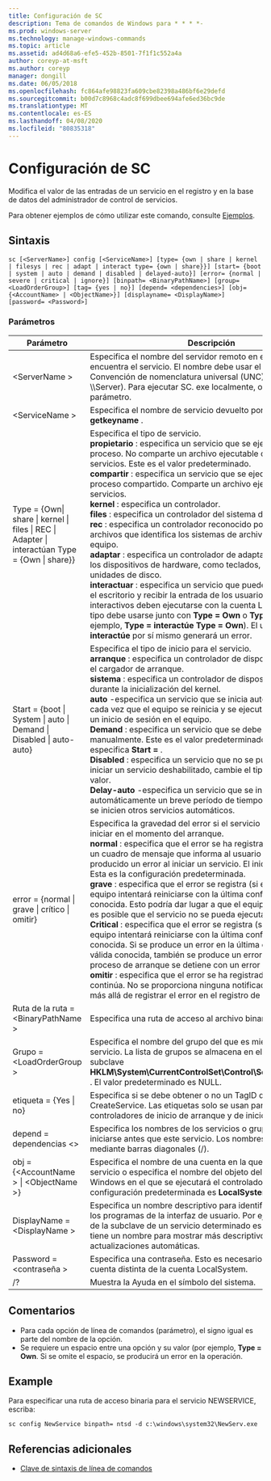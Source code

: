 ```yaml
---
title: Configuración de SC
description: Tema de comandos de Windows para * * * *-
ms.prod: windows-server
ms.technology: manage-windows-commands
ms.topic: article
ms.assetid: ad4d68a6-efe5-452b-8501-7f1f1c552a4a
author: coreyp-at-msft
ms.author: coreyp
manager: dongill
ms.date: 06/05/2018
ms.openlocfilehash: fc864afe98823fa609cbe82398a486bf6e29defd
ms.sourcegitcommit: b00d7c8968c4adc8f699dbee694afe6ed36bc9de
ms.translationtype: MT
ms.contentlocale: es-ES
ms.lasthandoff: 04/08/2020
ms.locfileid: "80835318"
---
```

# <a name="sc-config"></a>Configuración de SC



Modifica el valor de las entradas de un servicio en el registro y en la base de datos del administrador de control de servicios.

Para obtener ejemplos de cómo utilizar este comando, consulte [Ejemplos](#BKMK_examples).

## <a name="syntax"></a>Sintaxis

```
sc [<ServerName>] config [<ServiceName>] [type= {own | share | kernel | filesys | rec | adapt | interact type= {own | share}}] [start= {boot | system | auto | demand | disabled | delayed-auto}] [error= {normal | severe | critical | ignore}] [binpath= <BinaryPathName>] [group= <LoadOrderGroup>] [tag= {yes | no}] [depend= <dependencies>] [obj= {<AccountName> | <ObjectName>}] [displayname= <DisplayName>] [password= <Password>]
```

### <a name="parameters"></a>Parámetros

|Parámetro|Descripción|
|---------|-----------|
|\<ServerName >|Especifica el nombre del servidor remoto en el que se encuentra el servicio. El nombre debe usar el formato de Convención de nomenclatura universal (UNC) (por ejemplo, \\\\Server). Para ejecutar SC. exe localmente, omita este parámetro.|
|\<ServiceName >|Especifica el nombre de servicio devuelto por la operación **getkeyname** .|
|Type = {Own\| share \| kernel \| files \| REC \| Adapter \| interactúan Type = {Own \| share}} | Especifica el tipo de servicio.</br>**propietario** : especifica un servicio que se ejecuta en su propio proceso. No comparte un archivo ejecutable con otros servicios. Este es el valor predeterminado.</br>**compartir** : especifica un servicio que se ejecuta como un proceso compartido. Comparte un archivo ejecutable con otros servicios.</br>**kernel** : especifica un controlador.</br>**files** : especifica un controlador del sistema de archivos.</br>**rec** : especifica un controlador reconocido por el sistema de archivos que identifica los sistemas de archivos usados en el equipo.</br>**adaptar** : especifica un controlador de adaptador que identifica los dispositivos de hardware, como teclados, ratones y unidades de disco.</br>**interactuar** : especifica un servicio que puede interactuar con el escritorio y recibir la entrada de los usuarios. Los servicios interactivos deben ejecutarse con la cuenta LocalSystem. Este tipo debe usarse junto con **Type = Own** o **Type = Shared** (por ejemplo, **Type = interactúe** **Type = Own**). El uso de **Type = interactúe** por sí mismo generará un error.|
|Start = {boot \| System \| auto \| Demand \| Disabled \| auto-auto}|Especifica el tipo de inicio para el servicio.</br>**arranque** : especifica un controlador de dispositivo que carga el cargador de arranque.</br>**sistema** : especifica un controlador de dispositivo que se inicia durante la inicialización del kernel.</br>**auto** -especifica un servicio que se inicia automáticamente cada vez que el equipo se reinicia y se ejecuta incluso si no hay un inicio de sesión en el equipo.</br>**Demand** : especifica un servicio que se debe iniciar manualmente. Este es el valor predeterminado si no se especifica **Start =** .</br>**Disabled** : especifica un servicio que no se puede iniciar. Para iniciar un servicio deshabilitado, cambie el tipo de inicio a otro valor.</br>**Delay-auto** -especifica un servicio que se inicia automáticamente un breve período de tiempo después de que se inicien otros servicios automáticos.|
|error = {normal \| grave \| crítico \| omitir}|Especifica la gravedad del error si el servicio no se puede iniciar en el momento del arranque.</br>**normal** : especifica que el error se ha registrado y se muestra un cuadro de mensaje que informa al usuario de que se ha producido un error al iniciar un servicio. El inicio continuará. Esta es la configuración predeterminada.</br>**grave** : especifica que el error se registra (si es posible). El equipo intentará reiniciarse con la última configuración válida conocida. Esto podría dar lugar a que el equipo se reinicie, pero es posible que el servicio no se pueda ejecutar.</br>**Critical** : especifica que el error se registra (si es posible). El equipo intentará reiniciarse con la última configuración válida conocida. Si se produce un error en la última configuración válida conocida, también se produce un error de inicio y el proceso de arranque se detiene con un error de detención.</br>**omitir** : especifica que el error se ha registrado y el inicio continúa. No se proporciona ninguna notificación al usuario más allá de registrar el error en el registro de eventos.|
|Ruta de la ruta = \<BinaryPathName >|Especifica una ruta de acceso al archivo binario del servicio.|
|Grupo = \<LoadOrderGroup >|Especifica el nombre del grupo del que es miembro este servicio. La lista de grupos se almacena en el registro, en la subclave **HKLM\System\CurrentControlSet\Control\ServiceGroupOrder** . El valor predeterminado es NULL.|
|etiqueta = {Yes \| no}|Especifica si se debe obtener o no un TagID de la llamada a CreateService. Las etiquetas solo se usan para los controladores de inicio de arranque y de inicio del sistema.|
|depend = dependencias \<>|Especifica los nombres de los servicios o grupos que deben iniciarse antes que este servicio. Los nombres se separan mediante barras diagonales (/).|
|obj = {\<AccountName > \| \<ObjectName >}|Especifica el nombre de una cuenta en la que se ejecutará un servicio o especifica el nombre del objeto del controlador de Windows en el que se ejecutará el controlador. La configuración predeterminada es **LocalSystem**.|
|DisplayName = \<DisplayName >|Especifica un nombre descriptivo para identificar el servicio en los programas de la interfaz de usuario. Por ejemplo, el nombre de la subclave de un servicio determinado es **wuauserv**, que tiene un nombre para mostrar más descriptivo de actualizaciones automáticas.|
|Password = \<contraseña >|Especifica una contraseña. Esto es necesario si se usa una cuenta distinta de la cuenta LocalSystem.|
|/?|Muestra la Ayuda en el símbolo del sistema.|

## <a name="remarks"></a>Comentarios

-   Para cada opción de línea de comandos (parámetro), el signo igual es parte del nombre de la opción.
-   Se requiere un espacio entre una opción y su valor (por ejemplo, **Type = Own**. Si se omite el espacio, se producirá un error en la operación.

## <a name="examples"></a><a name=BKMK_examples></a>Example

Para especificar una ruta de acceso binaria para el servicio NEWSERVICE, escriba:
```
sc config NewService binpath= ntsd -d c:\windows\system32\NewServ.exe
```

## <a name="additional-references"></a>Referencias adicionales

- [Clave de sintaxis de línea de comandos](command-line-syntax-key.md)